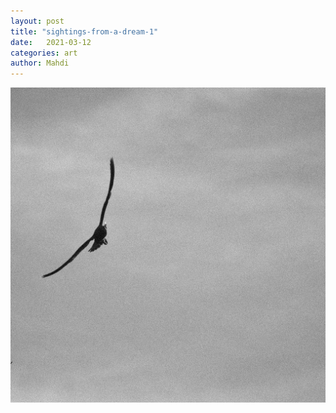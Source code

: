 ```yaml
---
layout: post
title: "sightings-from-a-dream-1"
date:   2021-03-12
categories: art
author: Mahdi
---
```


![boy.](/img/arts/sightings-from-a-dream-1.jpg)
